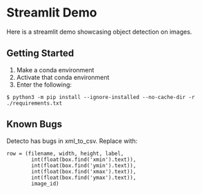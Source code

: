 # Streamlit Demo

Here is a streamlit demo showcasing object detection on images.

## Getting Started

1. Make a conda environment
2. Activate that conda environment
3. Enter the following:

```
$ python3 -m pip install --ignore-installed --no-cache-dir -r ./requirements.txt
```

## Known Bugs

Detecto has bugs in xml_to_csv. Replace with:
```
row = (filename, width, height, label, 
        int(float(box.find('xmin').text)),
        int(float(box.find('ymin').text)), 
        int(float(box.find('xmax').text)), 
        int(float(box.find('ymax').text)), 
        image_id)
```
